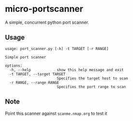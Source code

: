 # micro-portscanner
A simple, concurrent python port scanner. 

## Usage
```
usage: port_scanner.py [-h] -t TARGET [-r RANGE]

Simple port scanner

options:
  -h, --help            show this help message and exit
  -t TARGET, --target TARGET
                        Specifies the target host to scan
  -r RANGE, --range RANGE
                        Specifies the port range to scan
```

## Note
Point this scanner against `scanme.nmap.org` to test it
